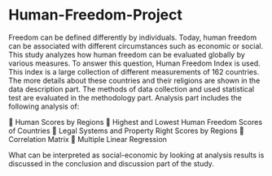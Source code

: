 # Human-Freedom-Project
Freedom can be defined differently by individuals. Today, human freedom can be associated 
with different circumstances such as economic or social. This study analyzes how human freedom can be evaluated globally by various measures. To answer this question, Human Freedom 
Index is used. This index is a large collection of different measurements of 162 countries. The 
more details about these countries and their religions are shown in the data description part. The 
methods of data collection and used statistical test are evaluated in the methodology part. Analysis part includes the following analysis of:

 Human Scores by Regions
 Highest and Lowest Human Freedom Scores of Countries
 Legal Systems and Property Right Scores by Regions
 Correlation Matrix
 Multiple Linear Regression

What can be interpreted as social-economic by looking at analysis results is discussed in the 
conclusion and discussion part of the study.
